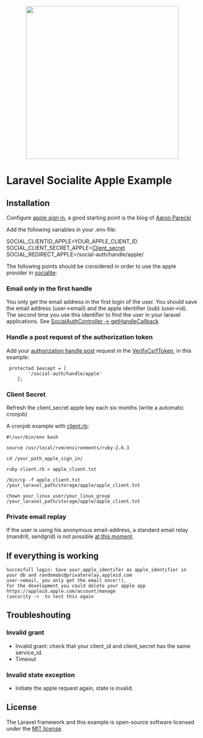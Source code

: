 <p align="center"><img src="https://res.cloudinary.com/dtfbvvkyp/image/upload/v1566331377/laravel-logolockup-cmyk-red.svg" width="400"></p>

# Laravel Socialite Apple Example

## Installation
Configure [apple sign in](https://developer.apple.com/sign-in-with-apple/get-started/), a good starting point is the blog of [Aaron Parecki](https://developer.okta.com/blog/2019/06/04/what-the-heck-is-sign-in-with-apple)

Add the following variables in your .env file:

SOCIAL_CLIENTID_APPLE=YOUR_APPLE_CLIENT_ID
SOCIAL_CLIENT_SECRET_APPLE=[Client_secret](https://github.com/aaronpk/sign-in-with-apple-example/blob/master/client-secret.rb) 
SOCIAL_REDIRECT_APPLE=/social-auth/handle/apple/

The following points should be considered in order to use the apple provider in [socialite](https://github.com/laravel/socialite/issues/369):

### Email only in the first handle
You only get the email address in the first login of the user. You should save the email address (user->email) and the apple identifier (sub) (user->id). The second time you use this identifier to find the user in your laravel applications.
See [SocialAuthController -> getHandleCallback](https://github.com/theodh/example-socialite-apple/blob/155e35bcc16a2de8e6b90432a73bc0f9c9995c9d/src/app/Http/Controllers/Auth/SocialAuthController.php#L33)

### Handle a post request of the authorization token
Add your [authorization handle post](https://developer.apple.com/documentation/signinwithapplerestapi/generate_and_validate_tokens) request in the [VerifyCsrfToken](https://github.com/theodh/example-socialite-apple/blob/155e35bcc16a2de8e6b90432a73bc0f9c9995c9d/src/app/Http/Middleware/VerifyCsrfToken.php#L22), in this example: 
```
 protected $except = [
        '/social-auth/handle/apple'
    ];
```

### Client Secret
Refresh the client_secret apple key each six months (write a automatic cronjob)

A cronjob example with [client.rb](https://github.com/aaronpk/sign-in-with-apple-example/blob/master/client-secret.rb):
```
#!/usr/bin/env bash

source /usr/local/rvm/environments/ruby-2.6.3

cd /your_path_apple_sign_in/

ruby client.rb > apple_client.txt

/bin/cp -f apple_client.txt /your_laravel_path/storage/apple/apple_client.txt

chown your_linux_user/your_linux_group /your_laravel_path/storage/apple/apple_client.txt

```
### Private email replay
If the user is using his anonymous email-address, a standard email relay (mandrill, sendgrid) is not possible [at this moment](https://forums.developer.apple.com/thread/122270).

## If everything is working

```
Succesfull login: Save your_apple_identifer as apple_identifier in your db and randomabc@privaterelay.appleid.com 
user->email, you only get the email once!!), 
for the development you could delete your apple app https://appleid.apple.com/account/manage 
(security ->  to test this again
```

## Troubleshouting
### Invalid grant
* Invalid grant: check that your client_id and client_secret has the same service_id.
* Timeout

### Invalid state exception
* Initiate the apple request again, state is invalid.


## License

The Laravel framework and this example is open-source software licensed under the [MIT license](https://opensource.org/licenses/MIT).


